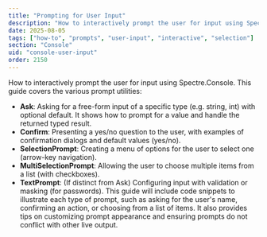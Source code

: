 ```yaml
---
title: "Prompting for User Input"
description: "How to interactively prompt the user for input using Spectre.Console"
date: 2025-08-05
tags: ["how-to", "prompts", "user-input", "interactive", "selection"]
section: "Console"
uid: "console-user-input"
order: 2150
---
```


How to interactively prompt the user for input using Spectre.Console. This guide covers the various prompt utilities:

* **Ask<T>**: Asking for a free-form input of a specific type (e.g. string, int) with optional default. It shows how to prompt for a value and handle the returned typed result.
* **Confirm**: Presenting a yes/no question to the user, with examples of confirmation dialogs and default values (yes/no).
* **SelectionPrompt**: Creating a menu of options for the user to select one (arrow-key navigation).
* **MultiSelectionPrompt**: Allowing the user to choose multiple items from a list (with checkboxes).
* **TextPrompt**: (If distinct from Ask) Configuring input with validation or masking (for passwords).
  This guide will include code snippets to illustrate each type of prompt, such as asking for the user's name, confirming an action, or choosing from a list of items. It also provides tips on customizing prompt appearance and ensuring prompts do not conflict with other live output.